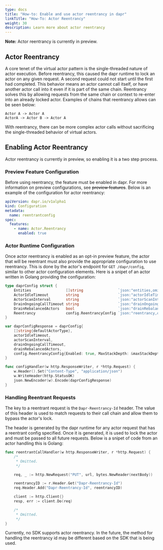 ```yaml
---
type: docs
title: "How-to: Enable and use actor reentrancy in dapr"
linkTitle: "How-To: Actor Reentrancy"
weight: 30
description: Learn more about actor reentrancy
---
```


**Note:** Actor reentrancy is currently in preview.

## Actor Reentrancy
A core tenet of the virtual actor pattern is the single-threaded nature of actor execution. Before reentrancy, this caused the dapr runtime to lock an actor on any given request. A second request could not start until the first had completed. This behavior means an actor cannot call itself, or have another actor call into it even if it is part of the same chain. Reentrancy solves this by allowing requests from the same chain or context to re-enter into an already locked actor. Examples of chains that reentrancy allows can be seen below:

```
Actor A -> Actor A
ActorA -> Actor B -> Actor A
```

With reentrancy, there can be more complex actor calls without sacrificing the single-threaded behavior of virtual actors.

## Enabling Actor Reentrancy
Actor reentrancy is currently in preview, so enabling it is a two step process.

### Preview Feature Configuration
Before using reentrancy, the feature must be enabled in dapr. For more information on preview configurations, see ~~preview features~~. Below is an example of the configuration for actor reentrancy:

```yaml
apiVersion: dapr.io/v1alpha1
kind: Configuration
metadata:
  name: reentrantconfig
spec:
  features:
    - name: Actor.Reentrancy
      enabled: true
```

### Actor Runtime Configuration
Once actor reentrancy is enabled as an opt-in preview feature, the actor that will be reentrant must also provide the appropriate configuration to use reentrancy. This is done by the actor's endpoint for `GET /dapr/config`, similar to other actor configuration elements. Here is a snipet of an actor written in Golang providing the configuration:

```go
type daprConfig struct {
	Entities                []string                `json:"entities,omitempty"`
	ActorIdleTimeout        string                  `json:"actorIdleTimeout,omitempty"`
	ActorScanInterval       string                  `json:"actorScanInterval,omitempty"`
	DrainOngoingCallTimeout string                  `json:"drainOngoingCallTimeout,omitempty"`
	DrainRebalancedActors   bool                    `json:"drainRebalancedActors,omitempty"`
	Reentrancy              config.ReentrancyConfig `json:"reentrancy,omitempty"`
}

var daprConfigResponse = daprConfig{
	[]string{defaultActorType},
	actorIdleTimeout,
	actorScanInterval,
	drainOngoingCallTimeout,
	drainRebalancedActors,
	config.ReentrancyConfig{Enabled: true, MaxStackDepth: &maxStackDepth},
}

func configHandler(w http.ResponseWriter, r *http.Request) {
	w.Header().Set("Content-Type", "application/json")
	w.WriteHeader(http.StatusOK)
	json.NewEncoder(w).Encode(daprConfigResponse)
}
```

### Handling Reentrant Requests
The key to a reentrant request is the `Dapr-Reentrancy-Id` header. The value of this header is used to match requests to their call chain and allow them to bypass the actor's lock. 

The header is generated by the dapr runtime for any actor request that has a reentrant config specified. Once it is generated, it is used to lock the actor and must be passed to all future requests. Below is a snipet of code from an actor handling this is Golang:

```go
func reentrantCallHandler(w http.ResponseWriter, r *http.Request) {
    /*
     * Omitted.
     */

	req, _ := http.NewRequest("PUT", url, bytes.NewReader(nextBody))

	reentrancyID := r.Header.Get("Dapr-Reentrancy-Id")
	req.Header.Add("Dapr-Reentrancy-Id", reentrancyID)

	client := http.Client{}
	resp, err := client.Do(req)

    /*
     * Omitted.
     */
}
```

Currently, no SDK supports actor reentrancy. In the future, the method for handling the reentrancy id may be different based on the SDK that is being used.
